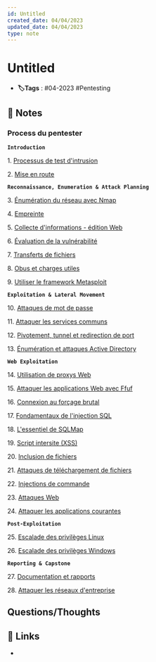 ```yaml
---
id: Untitled
created_date: 04/04/2023
updated_date: 04/04/2023
type: note
---
```


#  Untitled
- **🏷️Tags** :  #04-2023 #Pentesting  

## 📝 Notes

### Process du pentester 

**`Introduction`**

1. [Processus de test d'intrusion](https://academy.hackthebox.com/module/details/90)

2. [Mise en route](https://academy.hackthebox.com/module/details/77)

**`Reconnaissance, Enumeration & Attack Planning`**

3. [Énumération du réseau avec Nmap](https://academy.hackthebox.com/module/details/19)

4. [Empreinte](https://academy.hackthebox.com/module/details/112)

5. [Collecte d'informations - édition Web](https://academy.hackthebox.com/module/details/144)

6. [Évaluation de la vulnérabilité](https://academy.hackthebox.com/module/details/108)

7. [Transferts de fichiers](https://academy.hackthebox.com/module/details/24)

8. [Obus et charges utiles](https://academy.hackthebox.com/module/details/115)

9. [Utiliser le framework Metasploit](https://academy.hackthebox.com/module/details/39)

**`Exploitation & Lateral Movement`**

10. [Attaques de mot de passe](https://academy.hackthebox.com/module/details/147)

11. [Attaquer les services communs](https://academy.hackthebox.com/module/details/116)

12. [Pivotement, tunnel et redirection de port](https://academy.hackthebox.com/module/details/158)

13. [Énumération et attaques Active Directory](https://academy.hackthebox.com/module/details/143)

**`Web Exploitation`**

14. [Utilisation de proxys Web](https://academy.hackthebox.com/module/details/110)

15. [Attaquer les applications Web avec Ffuf](https://academy.hackthebox.com/module/details/54)

16. [Connexion au forçage brutal](https://academy.hackthebox.com/module/details/57)

17. [Fondamentaux de l'injection SQL](https://academy.hackthebox.com/module/details/33)

18. [L'essentiel de SQLMap](https://academy.hackthebox.com/module/details/58)

19. [Script intersite (XSS)](https://academy.hackthebox.com/module/details/103)

20. [Inclusion de fichiers](https://academy.hackthebox.com/module/details/23)

21. [Attaques de téléchargement de fichiers](https://academy.hackthebox.com/module/details/136)

22. [Injections de commande](https://academy.hackthebox.com/module/details/109)

23. [Attaques Web](https://academy.hackthebox.com/module/details/134)

24. [Attaquer les applications courantes](https://academy.hackthebox.com/module/details/113)

**`Post-Exploitation`**

25. [Escalade des privilèges Linux](https://academy.hackthebox.com/module/details/51)

26. [Escalade des privilèges Windows](https://academy.hackthebox.com/module/details/67)

**`Reporting & Capstone`**

27. [Documentation et rapports](https://academy.hackthebox.com/module/details/162)

28. [Attaquer les réseaux d'entreprise](https://academy.hackthebox.com/module/details/163)




## Questions/Thoughts


## 🔗 Links
- 